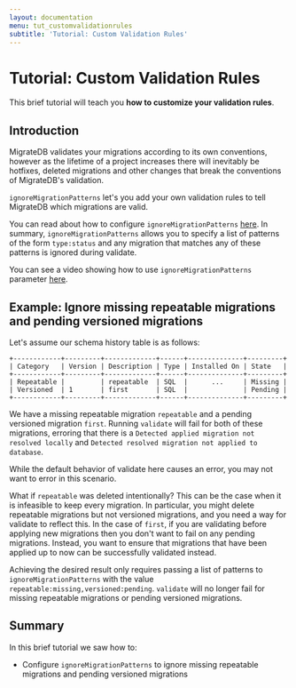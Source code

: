 ```yaml
---
layout: documentation
menu: tut_customvalidationrules
subtitle: 'Tutorial: Custom Validation Rules'
---
```


# Tutorial: Custom Validation Rules

This brief tutorial will teach you **how to customize your validation rules**.

## Introduction

MigrateDB validates your migrations according to its own conventions, however as the lifetime of a project increases
there will inevitably be hotfixes, deleted migrations and other changes that break the conventions of MigrateDB's
validation.

`ignoreMigrationPatterns` let's you add your own validation rules to tell MigrateDB which migrations are valid.

You can read about how to
configure `ignoreMigrationPatterns` [here](/migratedb/documentation/configuration/parameters/ignoreMigrationPatterns). In
summary, `ignoreMigrationPatterns` allows you to specify a list of patterns of the form `type:status` and any migration
that matches any of these patterns is ignored during validate.

You can see a video showing how to use `ignoreMigrationPatterns`
parameter [here](/blog/customize-validation-rules-with-ignoremigrationpatterns).

## Example: Ignore missing repeatable migrations and pending versioned migrations

Let's assume our schema history table is as follows:

```
+------------+---------+-------------+------+--------------+---------+
| Category   | Version | Description | Type | Installed On | State   |
+------------+---------+-------------+------+--------------+---------+
| Repeatable |         | repeatable  | SQL  |      ...     | Missing |
| Versioned  | 1       | first       | SQL  |              | Pending |
+------------+---------+-------------+------+--------------+---------+
```

We have a missing repeatable migration `repeatable` and a pending versioned migration `first`.
Running `validate` will fail for both of these migrations, erroring that there is
a `Detected applied migration not resolved locally` and `Detected resolved migration not applied to database`.

While the default behavior of validate here causes an error, you may not want to error in this scenario.

What if `repeatable` was deleted intentionally? This can be the case when it is infeasible to keep every migration. In
particular, you might delete repeatable migrations but not versioned migrations, and you need a way for validate to
reflect this. In the case of `first`, if you are validating before applying new migrations then you don't want to fail
on any pending migrations. Instead, you want to ensure that migrations that have been applied up to now can be
successfully validated instead.

Achieving the desired result only requires passing a list of patterns to `ignoreMigrationPatterns` with the
value `repeatable:missing,versioned:pending`. `validate` will no longer fail for missing repeatable migrations
or pending versioned migrations.

## Summary

In this brief tutorial we saw how to:

- Configure `ignoreMigrationPatterns` to ignore missing repeatable migrations and pending versioned migrations
